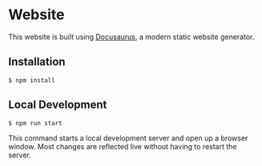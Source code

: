 # Website

This website is built using [Docusaurus](https://docusaurus.io/), a modern static website generator.

## Installation

```shell
$ npm install
```

## Local Development

```shell
$ npm run start
```

This command starts a local development server and open up a browser window.
Most changes are reflected live without having to restart the server.
